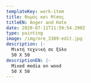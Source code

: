 ```yaml
---
templateKey: work-item
title: Θυμός και Μίσος
titleEN: Anger and Hate
date: 2020-07-11T11:59:54.290Z
type: painting
image: /img/ore_3389-edit.jpg
description: |-
  Μικτή τεχνική σε ξύλο
  50 X 50
descriptionEN: |-
  Mixed media on wood
  50 X 50
---
```

